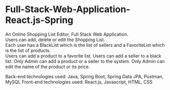 # Full-Stack-Web-Application-React.js-Spring
An Online Shopping List Editor, Full Stack Web Application.\
Users can add, delete or edit the Shopping List.\
Each user has a BlackList which is the list of sellers and a FavoriteList which is the list of products.\
Users can add a product to a favorite list.
Users can add a seller to a black list.
Only Admin can add a product or a seller to the system.
Only Admin can edit the name of the product or its price.

Back-end technologies used: Java, Spring Boot, Spring Data JPA, Postman, MySQL
Front-end technologies used: React.js, Javascript, HTML, CSS
